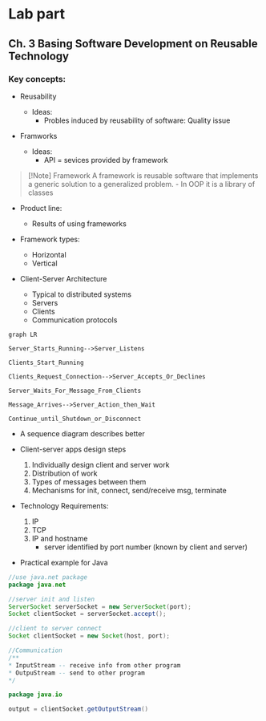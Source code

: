 # Lab part

## Ch. 3 Basing Software Development on Reusable Technology

### Key concepts:
- Reusability
	- Ideas:
		- Probles induced by reusability of software: Quality issue

- Framworks
	- Ideas:
		- API = sevices provided by framework
>[!Note] Framework
> A framework is reusable software that implements a generic solution to a generalized problem.
>     - In OOP it is a library of classes

- Product line:
	- Results of using frameworks

- Framework types:
	- Horizontal
	- Vertical

- Client-Server Architecture
	- Typical to distributed systems
	- Servers
	- Clients
	- Communication protocols

```mermaid
graph LR

Server_Starts_Running-->Server_Listens

Clients_Start_Running

Clients_Request_Connection-->Server_Accepts_Or_Declines

Server_Waits_For_Message_From_Clients

Message_Arrives-->Server_Action_then_Wait

Continue_until_Shutdown_or_Disconnect
```
- A sequence diagram describes better

- Client-server apps design steps
	1. Individually design client and server work
	2. Distribution of work
	3. Types of messages between them
	4. Mechanisms for init, connect, send/receive msg, terminate

- Technology Requirements:
	1. IP
	2. TCP
	3. IP and hostname
		- server identified by port number (known by client and server)

- Practical example for Java
```java
//use java.net package
package java.net

//server init and listen
ServerSocket serverSocket = new ServerSocket(port);
Socket clientSocket = serverSocket.accept();

//client to server connect
Socket clientSocket = new Socket(host, port);

//Communication
/**
* InputStream -- receive info from other program
* OutpuStream -- send to other program
*/

package java.io

output = clientSocket.getOutputStream()
```